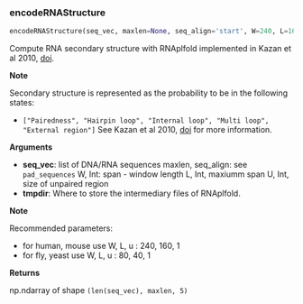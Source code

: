 ### encodeRNAStructure


```python
encodeRNAStructure(seq_vec, maxlen=None, seq_align='start', W=240, L=160, U=1, tmpdir='/tmp/RNAplfold/')
```


Compute RNA secondary structure with RNAplfold implemented in
Kazan et al 2010, [doi](https://doi.org/10.1371/journal.pcbi.1000832).

__Note__

Secondary structure is represented as the probability
to be in the following states:
- `["Pairedness", "Hairpin loop", "Internal loop", "Multi loop", "External region"]`
See Kazan et al 2010, [doi](https://doi.org/10.1371/journal.pcbi.1000832)
for more information.


__Arguments__

 - __seq_vec__: list of DNA/RNA sequences
 maxlen, seq_align: see `pad_sequences`
 W, Int: span - window length
 L, Int, maxiumm span
 U, Int, size of unpaired region
 - __tmpdir__: Where to store the intermediary files of RNAplfold.

__Note__

Recommended parameters:

- for human, mouse use W, L, u : 240, 160, 1
- for fly, yeast   use W, L, u :  80,  40, 1

__Returns__

np.ndarray of shape `(len(seq_vec), maxlen, 5)`
